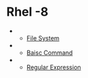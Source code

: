 # Rhel -8

* * [File System](file_system.md)
* * [Baisc Command](/command.md)

* * [Regular Expression](/regular_expression.md)